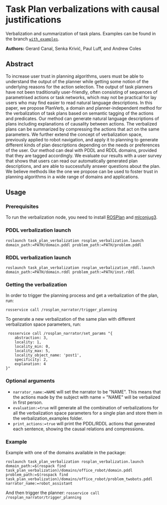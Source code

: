 # Task Plan verbalizations with causal justifications
Verbalization and summarization of task plans. Examples can be found in the branch [`with_examples`](https://github.com/gerardcanal/task_plan_verbalization/tree/with_examples/verbalized_examples). 

**Authors:** Gerard Canal, Senka Krivić, Paul Luff, and Andrew Coles

## Abstract
To increase user trust in planning algorithms, users must be able to understand the output of the planner while getting some notion of the underlying reasons for the action selection. The output of task planners have not been traditionally user-friendly, often consisting of sequences of parametrised actions or task networks, which may not be practical for lay users who may find easier to read natural language descriptions. In this paper, we propose PlanVerb, a domain and planner-independent method for the verbalization of task plans based on semantic tagging of the actions and predicates. Our method can generate natural language descriptions of plans including explanations of causality between actions. The verbalized plans can be summarized by compressing the actions that act on the same parameters. We further extend the concept of verbalization space, previously applied to robot navigation, and apply it to planning to generate different kinds of plan descriptions depending on the needs or preferences of the user. Our method can deal with PDDL and RDDL domains, provided that they are tagged accordingly. We evaluate our results with a user survey that shows that users can read our automatically generated plan descriptions, and are able to successfully answer questions about the plan. We believe methods like the one we propose can be used to foster trust in planning algorithms in a wide range of domains and applications.


## Usage
### Prerequisites
To run the verbalization node, you need to install [ROSPlan](https://github.com/KCL-Planning/ROSPlan#installation) and [mlconjug3](https://github.com/SekouDiaoNlp/mlconjug3/blob/master/INSTALL.rst).

### PDDL verbalization launch
```
roslaunch task_plan_verbalization rosplan_verbalization.launch domain_path:=PATH/domain.pddl problem_path:=PATH/problem.pddl
```

### RDDL verbalization launch
```
roslaunch task_plan_verbalization rosplan_verbalization_rddl.launch domain_path:=PATH/domain.rddl problem_path:=PATH/inst.rddl
```

### Getting the verbalization
In order to trigger the planning process and get a verbalization of the plan, run:
```
rosservice call /rosplan_narrator/trigger_planning
```

To generate a new verbalization of the same plan with different verbalization space parameters, run:
```
 rosservice call /rosplan_narrator/set_params "{
    abstraction: 3, 
    locality: 1, 
    locality_min: 0, 
    locality_max: 5, 
    locality_object_name: 'post1',
    specificity: 2, 
    explanation: 4
}"
```

### Optional arguments
 - `narrator_name:=NAME` will set the narrator to be "NAME". This means that the actions made by the subject with name = "NAME" will be verbalized in first person.
 - `evaluation:=true` will generate all the combination of verbalizations for all the verbalization space parameters for a single plan and store them in the verbalization_examples folder.
 - `print_actions:=true` will print the PDDL/RDDL actions that generated each sentence, showing the causal relations and compressions.
 
### Example
Example with one of the domains available in the package:
```
roslaunch task_plan_verbalization rosplan_verbalization.launch domain_path:=$(rospack find task_plan_verbalization)/domains/office_robot/domain.pddl problem_path:=$(rospack find task_plan_verbalization)/domains/office_robot/problem_twobots.pddl narrator_name:=robot_assistant
```

And then trigger the planner:
`rosservice call /rosplan_narrator/trigger_planning`

<!-- ## Citation
If you use our work, please cite us as:-->

<!-- TBD-->
